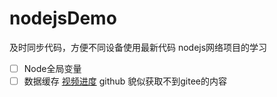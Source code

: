 # nodejsDemo
及时同步代码，方便不同设备使用最新代码
nodejs网络项目的学习
- [ ] Node全局变量
- [ ] 数据缓存
[视频进度](https://www.bilibili.com/video/BV127411k7yC?p=6)
github 貌似获取不到gitee的内容
